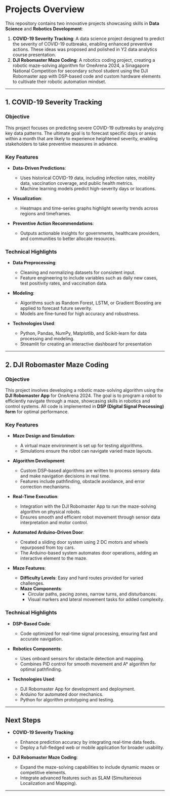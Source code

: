 

# **Projects Overview**

This repository contains two innovative projects showcasing skills in **Data Science** and **Robotics Development**:

1. **COVID-19 Severity Tracking**: A data science project designed to predict the severity of COVID-19 outbreaks, enabling enhanced preventive actions. These ideas was proposed and polished in Y2 data analytics course presentation.
2. **DJI Robomaster Maze Coding**: A robotics coding project, creating a robotic maze-solving algorithm for OneArena 2024, a Sinagapore National Competition for secondary school student using the DJI Robomaster app with DSP-based code and custom hardware elements to cultivate their robotic automation mindset.

---

## **1. COVID-19 Severity Tracking**

### **Objective**  
This project focuses on predicting severe COVID-19 outbreaks by analyzing key data patterns. The ultimate goal is to forecast specific days or areas within a month that are likely to experience heightened severity, enabling stakeholders to take preventive measures in advance.

### **Key Features**
- **Data-Driven Predictions**:  
  - Uses historical COVID-19 data, including infection rates, mobility data, vaccination coverage, and public health metrics.  
  - Machine learning models predict high-severity days or locations.  

- **Visualization**:  
  - Heatmaps and time-series graphs highlight severity trends across regions and timeframes.  

- **Preventive Action Recommendations**:  
  - Outputs actionable insights for governments, healthcare providers, and communities to better allocate resources.  

### **Technical Highlights**
- **Data Preprocessing**:  
  - Cleaning and normalizing datasets for consistent input.  
  - Feature engineering to include variables such as daily new cases, test positivity rates, and vaccination data.  

- **Modeling**:  
  - Algorithms such as Random Forest, LSTM, or Gradient Boosting are applied to forecast future severity.  
  - Models are fine-tuned for high accuracy and robustness.  

- **Technologies Used**:  
  - Python, Pandas, NumPy, Matplotlib, and Scikit-learn for data processing and modeling.  
  - Streamlit for creating an interactive dashboard for presentation

---

## **2. DJI Robomaster Maze Coding**

### **Objective**  
This project involves developing a robotic maze-solving algorithm using the **DJI Robomaster App** for OneArena 2024. The goal is to program a robot to efficiently navigate through a maze, showcasing skills in robotics and control systems. All code is implemented in **DSP (Digital Signal Processing) form** for optimal performance.

### **Key Features**
- **Maze Design and Simulation**:  
  - A virtual maze environment is set up for testing algorithms.  
  - Simulations ensure the robot can navigate varied maze layouts.  

- **Algorithm Development**:  
  - Custom DSP-based algorithms are written to process sensory data and make navigation decisions in real time.  
  - Features include pathfinding, obstacle avoidance, and error correction mechanisms.  

- **Real-Time Execution**:  
  - Integration with the DJI Robomaster App to run the maze-solving algorithm on physical robots.  
  - Ensures smooth and efficient robot movement through sensor data interpretation and motor control.  

- **Automated Arduino-Driven Door**:  
  - Created a sliding door system using 2 DC motors and wheels repurposed from toy cars.  
  - The Arduino-based system automates door operations, adding an interactive element to the maze.  

- **Maze Features**:  
  - **Difficulty Levels**: Easy and hard routes provided for varied challenges.  
  - **Maze Components**:  
    - Circular paths, pacing zones, narrow turns, and disturbances.  
    - Visual markers and lateral movement tasks for added complexity.  

### **Technical Highlights**
- **DSP-Based Code**:  
  - Code optimized for real-time signal processing, ensuring fast and accurate navigation.  

- **Robotics Components**:  
  - Uses onboard sensors for obstacle detection and mapping.  
  - Combines PID control for smooth movement and A* algorithm for optimal pathfinding.  

- **Technologies Used**:  
  - DJI Robomaster App for development and deployment.  
  - Arduino for automated door mechanics.  
  - Python for algorithm prototyping and testing.  

---

## **Next Steps**
- **COVID-19 Severity Tracking**:  
  - Enhance prediction accuracy by integrating real-time data feeds.  
  - Deploy a full-fledged web or mobile application for broader usability.  

- **DJI Robomaster Maze Coding**:  
  - Expand the maze-solving capabilities to include dynamic mazes or competitive elements.  
  - Integrate advanced features such as SLAM (Simultaneous Localization and Mapping).  

---

